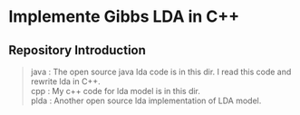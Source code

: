 # Implemente Gibbs LDA in C++  
## Repository Introduction  
> java : The open source java lda code is in this dir. I read this code and rewrite lda in C++.  
> cpp : My c++ code for lda model is in this dir.  
> plda : Another open source lda implementation of LDA model.  


